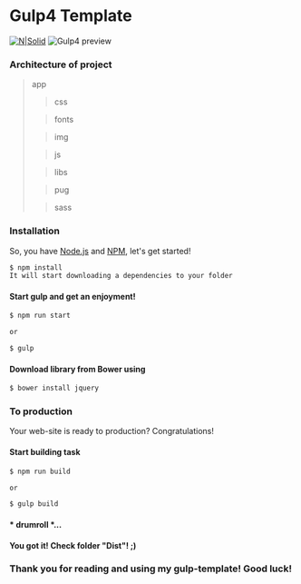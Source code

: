 # Gulp4 Template
[![N|Solid](https://i.postimg.cc/6Qnkq1Qp/whimelan.png)](https://github.com/whimelan)
![Gulp4 preview](https://i.postimg.cc/bvFkyFFW/gulp.png)

### Architecture of project

> app
>> css
>
>> fonts
>
>> img
>
>> js
>
>> libs
>
>> pug
>
>> sass

### Installation
So, you have [Node.js](https://nodejs.org/) and [NPM](https://www.npmjs.com), let's get started!
```sh
$ npm install
It will start downloading a dependencies to your folder
```
#### Start gulp and get an enjoyment!
```sh
$ npm run start

or

$ gulp
```

#### Download library from Bower using
```sh
$ bower install jquery
```

### To production
Your web-site is ready to production? Congratulations!

#### Start building task
```sh
$ npm run build

or

$ gulp build
```
#### * drumroll *...

#### You got it! Check folder **"Dist"**! ;)

### Thank you for reading and using my gulp-template! Good luck!
